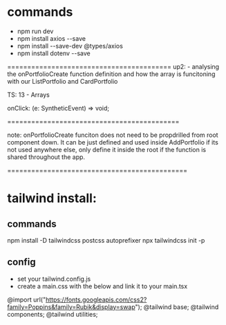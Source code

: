 # commands

- npm run dev
- npm install axios --save
- npm install --save-dev @types/axios
- npm install dotenv --save

=========================================
up2: - analysing the onPortfolioCreate function definition and how the array is funcitoning with our ListPortfolio and CardPortfolio

TS: 13 - Arrays

onClick: (e: SyntheticEvent) => void;

===========================================

note: onPortfolioCreate funciton does not need to be propdrilled from root component down. It can be just defined and used inside AddPortfolio if its not used anywhere else, only define it inside the root if the function is shared throughout the app.

=============================================

# tailwind install:

## commands

npm install -D tailwindcss postcss autoprefixer
npx tailwindcss init -p

## config

- set your tailwind.config.js
- create a main.css with the below and link it to your main.tsx

@import url("https://fonts.googleapis.com/css2?family=Poppins&family=Rubik&display=swap");
@tailwind base;
@tailwind components;
@tailwind utilities;
